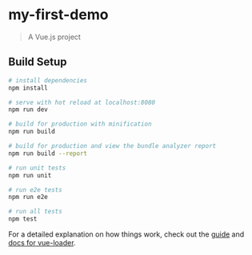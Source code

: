 # my-first-demo

> A Vue.js project

## Build Setup

``` bash
# install dependencies
npm install

# serve with hot reload at localhost:8080
npm run dev

# build for production with minification
npm run build

# build for production and view the bundle analyzer report
npm run build --report

# run unit tests
npm run unit

# run e2e tests
npm run e2e

# run all tests
npm test
```

For a detailed explanation on how things work, check out the [guide](http://vuejs-templates.github.io/webpack/) and [docs for vue-loader](http://vuejs.github.io/vue-loader).

<!--  .cotent-wrapper
		padding: 24px 12px 18px 12px
		width: 100%
		background: #ccc
		position: relative
		.avatar
		display: inline-block
	
		.avatar 
			.a-img
			width: 64px
			height: 64px
	.cotent-wrapper
		.content
			vertical-align: top
			display: inline-block
			padding-left: 16px
			.name
				font-size: 16px
				color: rgb(255,255,255)
				font-weight: bold
				line-height: 18px
				background: url(brand@2x.png) no-repeat left top;
				background-size: 28px 16px
				text-indent: 32px
			.description
				font-size: 12px
				line-height: 12px
				font-weight: 100
				color: rgb(255,255,255)
				padding-top: 8px
		
			.supports
				font-size: 10px;
				line-height: 12px
				font-weight: 100
				color: rgb(255,255,255)
				background: url(decrease_2@3x.png) no-repeat left top;
				background-size: 10px 10px
				text-indent: 14px
				margin-top: 10px
	
	.cotent-wrapper
		font-size: 0
		vertical-align: top
		.content-num
		width: 50px
		height: 24px
		font-size: 10px
		line-height: 24px
		font-weight: 100
		color: rgb(255,255,255)
		border-radius: 14px
		background: url(icons.png) no-repeat 20px -425px
		background-size: 20px 460px
		background-color: rgb(0,0,0,0.2) -->